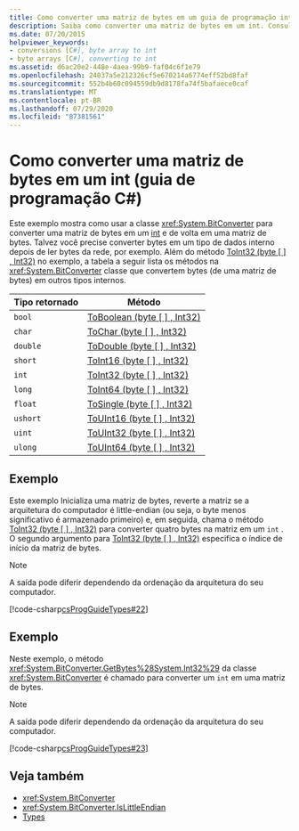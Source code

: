 ```yaml
---
title: Como converter uma matriz de bytes em um guia de programação int-C#
description: Saiba como converter uma matriz de bytes em um int. Consulte exemplos de código e exiba recursos adicionais disponíveis.
ms.date: 07/20/2015
helpviewer_keywords:
- conversions [C#], byte array to int
- byte arrays [C#], converting to int
ms.assetid: d6ac20e2-448e-4aea-99b9-faf04c6f1e79
ms.openlocfilehash: 24037a5e212326cf5e670214a6774eff52bd8faf
ms.sourcegitcommit: 552b4b60c094559db9d8178fa74f5bafaece0caf
ms.translationtype: MT
ms.contentlocale: pt-BR
ms.lasthandoff: 07/29/2020
ms.locfileid: "87381561"
---
```

# <a name="how-to-convert-a-byte-array-to-an-int-c-programming-guide"></a>Como converter uma matriz de bytes em um int (guia de programação C#)

Este exemplo mostra como usar a classe <xref:System.BitConverter> para converter uma matriz de bytes em um [int](../../language-reference/builtin-types/integral-numeric-types.md) e de volta em uma matriz de bytes. Talvez você precise converter bytes em um tipo de dados interno depois de ler bytes da rede, por exemplo. Além do método [ToInt32 (byte \[ \] , Int32)](xref:System.BitConverter.ToInt32(System.Byte[],System.Int32)) no exemplo, a tabela a seguir lista os métodos na <xref:System.BitConverter> classe que convertem bytes (de uma matriz de bytes) em outros tipos internos.

|Tipo retornado|Método|
|-------------------|------------|
|`bool`|[ToBoolean (byte \[ \] , Int32)](xref:System.BitConverter.ToBoolean(System.Byte[],System.Int32))|
|`char`|[ToChar (byte \[ \] , Int32)](xref:System.BitConverter.ToChar(System.Byte[],System.Int32))|
|`double`|[ToDouble (byte \[ \] , Int32)](xref:System.BitConverter.ToDouble(System.Byte[],System.Int32))|
|`short`|[ToInt16 (byte \[ \] , Int32)](xref:System.BitConverter.ToInt16(System.Byte[],System.Int32))|
|`int`|[ToInt32 (byte \[ \] , Int32)](xref:System.BitConverter.ToInt32(System.Byte[],System.Int32))|
|`long`|[ToInt64 (byte \[ \] , Int32)](xref:System.BitConverter.ToInt64(System.Byte[],System.Int32))|
|`float`|[ToSingle (byte \[ \] , Int32)](xref:System.BitConverter.ToSingle(System.Byte[],System.Int32))|
|`ushort`|[ToUInt16 (byte \[ \] , Int32)](xref:System.BitConverter.ToUInt16(System.Byte[],System.Int32))|
|`uint`|[ToUInt32 (byte \[ \] , Int32)](xref:System.BitConverter.ToUInt32(System.Byte[],System.Int32))|
|`ulong`|[ToUInt64 (byte \[ \] , Int32)](xref:System.BitConverter.ToUInt64(System.Byte[],System.Int32))|

## <a name="example"></a>Exemplo

Este exemplo Inicializa uma matriz de bytes, reverte a matriz se a arquitetura do computador é little-endian (ou seja, o byte menos significativo é armazenado primeiro) e, em seguida, chama o método [ToInt32 (byte \[ \] , Int32)](xref:System.BitConverter.ToInt32(System.Byte[],System.Int32)) para converter quatro bytes na matriz em um `int` . O segundo argumento para [ToInt32 (byte \[ \] , Int32)](xref:System.BitConverter.ToInt32(System.Byte[],System.Int32)) especifica o índice de início da matriz de bytes.

> [!NOTE]
> A saída pode diferir dependendo da ordenação da arquitetura do seu computador.

[!code-csharp[csProgGuideTypes#22](~/samples/snippets/csharp/VS_Snippets_VBCSharp/CsProgGuideTypes/CS/Class1.cs#22)]

## <a name="example"></a>Exemplo

Neste exemplo, o método <xref:System.BitConverter.GetBytes%28System.Int32%29> da classe <xref:System.BitConverter> é chamado para converter um `int` em uma matriz de bytes.

> [!NOTE]
> A saída pode diferir dependendo da ordenação da arquitetura do seu computador.

[!code-csharp[csProgGuideTypes#23](~/samples/snippets/csharp/VS_Snippets_VBCSharp/CsProgGuideTypes/CS/Class1.cs#23)]

## <a name="see-also"></a>Veja também

- <xref:System.BitConverter>
- <xref:System.BitConverter.IsLittleEndian>
- [Types](./index.md)
